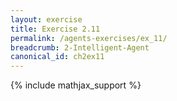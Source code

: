```yaml
---
layout: exercise
title: Exercise 2.11
permalink: /agents-exercises/ex_11/
breadcrumb: 2-Intelligent-Agent
canonical_id: ch2ex11
---
```


{% include mathjax_support %}
